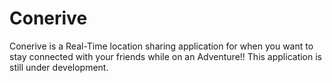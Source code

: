 # Conerive

Conerive is a Real-Time location sharing application for when you want to stay connected with your friends while on an Adventure!!
This application is still under development.

